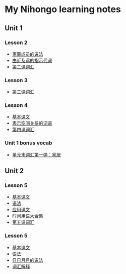 My Nihongo learning notes
=========================

Unit 1
----------

### Lesson 2
* [家庭成员的说法](20131127-lesson-2.md) 
* [由近及远的指示代词](20131127-lesson-2.md#this-and-that)
* [第二课词汇](20131127-lesson-2.md#lesson-2-vocab)

### Lesson 3
* [第三课词汇](20131211-lesson-3-vocab.md)

### Lesson 4
* [基本课文](20131211-lesson-4.md)
* [表示空间关系的词语](20131211-lesson-4.md#words-indicating-spacial-relations)
* [第四课词汇](20131211-lesson-4.md#lesson-4-vocab)

### Unit 1 bonus vocab
* [单元末词汇第一弹：家居](20131216-unit-1-bonus-vocab.md)

Unit 2
----------

### Lesson 5
* [基本课文](20131217-lesson-5.md)
* [语法](20131217-lesson-5.md#grammar)
* [应用课文](20131217-lesson-5.md#text-b-%E9%81%85%E5%88%BB)
* [时间用语大合集](20131217-lesson-5.md#bygones-right-nows-and-to-comes)
* [第五课词汇](20131217-lesson-5.md#lesson-5-vocab)

### Lesson 5
* [基本课文](20131222-lesson-6.md)
* [语法](20131222-lesson-6.md#grammar)
* [日日月月的说法](20131222-lesson-6.md#dates-and-months)
* [词汇解释](20131222-lesson-6.md#useful-expressions)
